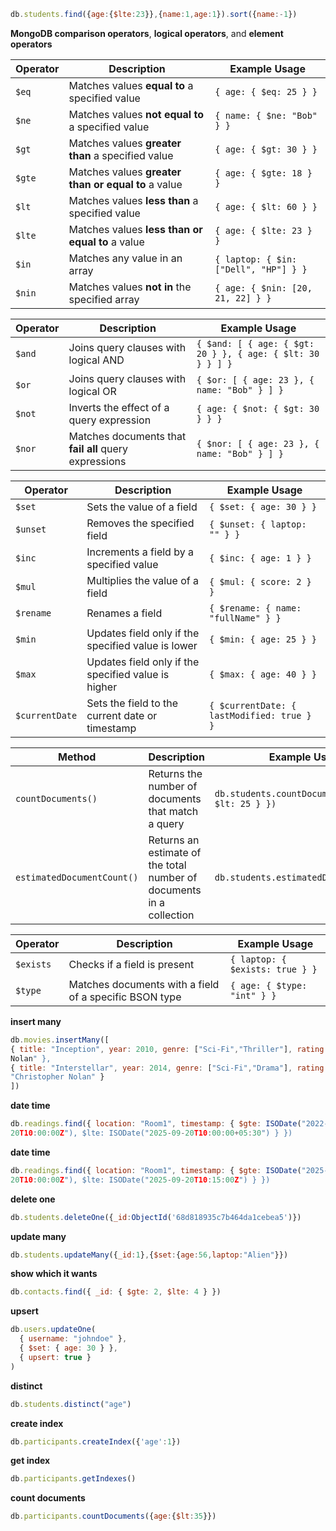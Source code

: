 ```js
db.students.find({age:{$lte:23}},{name:1,age:1}).sort({name:-1})
```

**MongoDB comparison operators**, **logical operators**, and **element operators**

| Operator   | Description                                           | Example Usage                                 |
|------------|-------------------------------------------------------|-----------------------------------------------|
| `$eq`      | Matches values **equal to** a specified value         | `{ age: { $eq: 25 } }`                        |
| `$ne`      | Matches values **not equal to** a specified value     | `{ name: { $ne: "Bob" } }`                    |
| `$gt`      | Matches values **greater than** a specified value     | `{ age: { $gt: 30 } }`                        |
| `$gte`     | Matches values **greater than or equal to** a value   | `{ age: { $gte: 18 } }`                       |
| `$lt`      | Matches values **less than** a specified value        | `{ age: { $lt: 60 } }`                        |
| `$lte`     | Matches values **less than or equal to** a value      | `{ age: { $lte: 23 } }`                       |
| `$in`      | Matches any value in an array                         | `{ laptop: { $in: ["Dell", "HP"] } }`         |
| `$nin`     | Matches values **not in** the specified array         | `{ age: { $nin: [20, 21, 22] } }`             |

| Operator   | Description                                           | Example Usage                                 |
|------------|-------------------------------------------------------|-----------------------------------------------|
| `$and`     | Joins query clauses with logical AND                  | `{ $and: [ { age: { $gt: 20 } }, { age: { $lt: 30 } } ] }` |
| `$or`      | Joins query clauses with logical OR                   | `{ $or: [ { age: 23 }, { name: "Bob" } ] }`   |
| `$not`     | Inverts the effect of a query expression              | `{ age: { $not: { $gt: 30 } } }`              |
| `$nor`     | Matches documents that **fail all** query expressions | `{ $nor: [ { age: 23 }, { name: "Bob" } ] }`  |

| Operator   | Description                                           | Example Usage                                 |
|------------|-------------------------------------------------------|-----------------------------------------------|
| `$set`     | Sets the value of a field                             | `{ $set: { age: 30 } }`                        |
| `$unset`   | Removes the specified field                           | `{ $unset: { laptop: "" } }`                  |
| `$inc`     | Increments a field by a specified value               | `{ $inc: { age: 1 } }`                         |
| `$mul`     | Multiplies the value of a field                       | `{ $mul: { score: 2 } }`                       |
| `$rename`  | Renames a field                                       | `{ $rename: { name: "fullName" } }`           |
| `$min`     | Updates field only if the specified value is lower    | `{ $min: { age: 25 } }`                        |
| `$max`     | Updates field only if the specified value is higher   | `{ $max: { age: 40 } }`                        |
| `$currentDate` | Sets the field to the current date or timestamp   | `{ $currentDate: { lastModified: true } }`    |

| Method                  | Description                                         | Example Usage                                 |
|-------------------------|-----------------------------------------------------|-----------------------------------------------|
| `countDocuments()`      | Returns the number of documents that match a query | `db.students.countDocuments({ age: { $lt: 25 } })` |
| `estimatedDocumentCount()` | Returns an estimate of the total number of documents in a collection | `db.students.estimatedDocumentCount()`        |


| Operator     | Description                                           | Example Usage                                 |
|--------------|-------------------------------------------------------|-----------------------------------------------|
| `$exists`    | Checks if a field is present                          | `{ laptop: { $exists: true } }`               |
| `$type`      | Matches documents with a field of a specific BSON type| `{ age: { $type: "int" } }`                   |

**insert many**
```js
db.movies.insertMany([ 
{ title: "Inception", year: 2010, genre: ["Sci-Fi","Thriller"], rating: 8.8, director: "Christopher 
Nolan" }, 
{ title: "Interstellar", year: 2014, genre: ["Sci-Fi","Drama"], rating: 8.6, director: 
"Christopher Nolan" }
]) 
```
**date time**
```js
db.readings.find({ location: "Room1", timestamp: { $gte: ISODate("2022-09
20T10:00:00Z"), $lte: ISODate("2025-09-20T10:00:00+05:30") } }) 
```
**date time**
```js
db.readings.find({ location: "Room1", timestamp: { $gte: ISODate("2025-09
20T10:00:00Z"), $lte: ISODate("2025-09-20T10:15:00Z") } }) 
```
**delete one**
```js
db.students.deleteOne({_id:ObjectId('68d818935c7b464da1cebea5')})
```
**update many**
```js
db.students.updateMany({_id:1},{$set:{age:56,laptop:"Alien"}})
```
**show which it wants**
```js
db.contacts.find({ _id: { $gte: 2, $lte: 4 } })
```
**upsert**
```js
db.users.updateOne(
  { username: "johndoe" },
  { $set: { age: 30 } },
  { upsert: true }
)
```
**distinct**
```js
db.students.distinct("age")
```
**create index**
```js
db.participants.createIndex({'age':1})
```
**get index**
```js
db.participants.getIndexes()
```
**count documents**
```js
db.participants.countDocuments({age:{$lt:35}})
```
